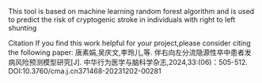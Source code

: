 This tool is based on machine learning random forest algorithm and is used to predict the risk of cryptogenic stroke in individuals with right to left shunting

Citation
If you find this work helpful for your project,please consider citing the following paper:
唐素娟,吴庆文,李玲儿,等. 伴右向左分流隐源性卒中患者发病风险预测模型研究[J]. 中华行为医学与脑科学杂志,2024,33:(06)：505-512. DOI:10.3760/cma.j.cn371468-20231202-00281
